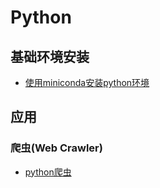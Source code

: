 # Python

## 基础环境安装
- [使用miniconda安装python环境](miniconda.md)

## 应用

### 爬虫(Web Crawler)

- [python爬虫](D:\Code\PythonProjects\WebCrawler\python爬虫.md)


